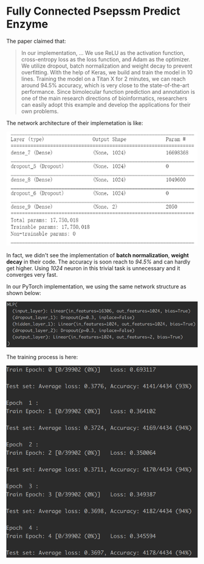 # Fully Connected Psepssm Predict Enzyme

The paper claimed that:

> In our implementation, ... We use ReLU as the activation function, cross-entropy loss as the loss function, and Adam as the optimizer. We utilize dropout, batch normalization and weight decay to prevent overfitting. With the help of Keras, we build and train the model in 10 lines. Training the model on a Titan X for 2 minutes, we can reach around 94.5% accuracy, which is very close to the state-of-the-art performance. Since bimolecular function prediction and annotation is one of the main research directions of bioinformatics, researchers can easily adopt this example and develop the applications for their own problems.

The network architecture of their implemetation is like:

![](https://raw.githubusercontent.com/rasin-tsukuba/blog-images/master/img/20200712100558.png)

In fact, we didn't see the implementation of **batch normalization**, **weight decay** in their code. The accuracy is soon reach to *94.5%* and can hardly get higher. Using *1024* neuron in this trivial task is unnecessary and it converges very fast.

In our PyTorch implementation, we using the same network structure as shown below:

![](https://raw.githubusercontent.com/rasin-tsukuba/blog-images/master/img/20200712100927.png)

The training process is here:

![](https://raw.githubusercontent.com/rasin-tsukuba/blog-images/master/img/20200712101110.png)

